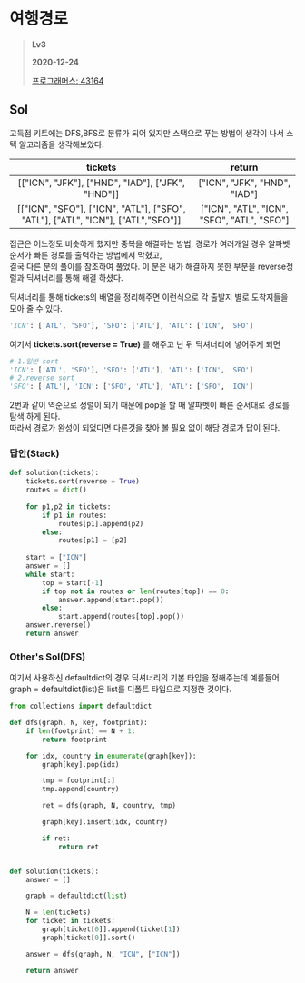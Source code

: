 # 여행경로
> **Lv3**
>
> **2020-12-24**
>
> [프로그래머스: 43164](https://programmers.co.kr/learn/courses/30/lessons/43164)


## Sol
고득점 키트에는 DFS,BFS로 분류가 되어 있지만 스택으로 푸는 방법이 생각이 나서 스택 알고리즘을 생각해보았다.



| tickets | return |
| :-----: | :-----: |
| [["ICN", "JFK"], ["HND", "IAD"], ["JFK", "HND"]] | ["ICN", "JFK", "HND", "IAD"]
| [["ICN", "SFO"], ["ICN", "ATL"], ["SFO", "ATL"], ["ATL", "ICN"], ["ATL","SFO"]]| ["ICN", "ATL", "ICN", "SFO", "ATL", "SFO"]|

 
접근은 어느정도 비슷하게 했지만 중복을 해결하는 방법, 경로가 여러개일 경우 알파벳 순서가 빠른 경로를 출력하는 방법에서 막혔고,  
결국 다른 분의 풀이를 참조하여 풀었다. 이 분은 내가 해결하지 못한 부분을 reverse정렬과 딕셔너리를 통해 해결 하셨다.  


딕셔너리를 통해 tickets의 배열을 정리해주면 이런식으로 각 출발지 별로 도착지들을 모아 줄 수 있다.  
```python
'ICN': ['ATL', 'SFO'], 'SFO': ['ATL'], 'ATL': ['ICN', 'SFO']
```


여기서 **tickets.sort(reverse = True)** 를 해주고 난 뒤 딕셔너리에 넣어주게 되면   
```python
# 1.일반 sort
'ICN': ['ATL', 'SFO'], 'SFO': ['ATL'], 'ATL': ['ICN', 'SFO']
# 2.reverse sort
'SFO': ['ATL'], 'ICN': ['SFO', 'ATL'], 'ATL': ['SFO', 'ICN']
```
2번과 같이 역순으로 정렬이 되기 때문에 pop을 할 때 알파벳이 빠른 순서대로 경로를 탐색 하게 된다.  
따라서 경로가 완성이 되었다면 다른것을 찾아 볼 필요 없이 해당 경로가 답이 된다.  


### 답안(Stack)
```python
def solution(tickets):
    tickets.sort(reverse = True)
    routes = dict()
    
    for p1,p2 in tickets:
        if p1 in routes:
            routes[p1].append(p2)
        else:
            routes[p1] = [p2]
    
    start = ["ICN"]
    answer = []
    while start:
        top = start[-1]
        if top not in routes or len(routes[top]) == 0:
            answer.append(start.pop())
        else:
            start.append(routes[top].pop())
    answer.reverse()    
    return answer
```


### Other's Sol(DFS)

여기서 사용하신 defaultdict의 경우 딕셔너리의 기본 타입을 정해주는데 예를들어  
graph = defaultdict(list)은 list를 디폴트 타입으로 지정한 것이다.



```python
from collections import defaultdict 

def dfs(graph, N, key, footprint):
    if len(footprint) == N + 1:
        return footprint

    for idx, country in enumerate(graph[key]):
        graph[key].pop(idx)

        tmp = footprint[:]
        tmp.append(country)

        ret = dfs(graph, N, country, tmp)

        graph[key].insert(idx, country)

        if ret:
            return ret


def solution(tickets):
    answer = []

    graph = defaultdict(list)

    N = len(tickets)
    for ticket in tickets:
        graph[ticket[0]].append(ticket[1])
        graph[ticket[0]].sort()

    answer = dfs(graph, N, "ICN", ["ICN"])

    return answer
```
